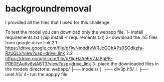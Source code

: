 # backgroundremoval

I provided all the files that I used for this challenge

To test the model you can download only the webapp file.
1- install requirements.txt ( pip install -r requirements.txt)
2- download the .h5 files from google drive link 
   2.1 https://drive.google.com/file/d/1wNmddfvWRJcGOhAPs0SOdkzfa-RzuQLx/view?usp=drive_link
   2.2 https://drive.google.com/file/d/1igHzAe6V7JaPgP8-PRE0EAuKv8yiA6T3/view?usp=drive_link
3- place the downloaded files in the models directorie:
    webapp/
      ├── models/
      │   ├── dlv3p.h5/
      │   ├── unet.h5/
4- run the app.py file 

     
      
